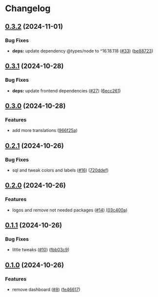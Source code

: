 # Changelog

## [0.3.2](https://github.com/joshlopes/ricardo-avaliacao/compare/frontend-v0.3.1...frontend-v0.3.2) (2024-11-01)


### Bug Fixes

* **deps:** update dependency @types/node to ^16.18.118 ([#33](https://github.com/joshlopes/ricardo-avaliacao/issues/33)) ([be88723](https://github.com/joshlopes/ricardo-avaliacao/commit/be8872347049b346392eab1beb2520d98be1ce4a))

## [0.3.1](https://github.com/joshlopes/ricardo-avaliacao/compare/frontend-v0.3.0...frontend-v0.3.1) (2024-10-28)


### Bug Fixes

* **deps:** update frontend dependencies ([#27](https://github.com/joshlopes/ricardo-avaliacao/issues/27)) ([6ecc261](https://github.com/joshlopes/ricardo-avaliacao/commit/6ecc261c6acbd9fa26139b5066ebaf519b20605d))

## [0.3.0](https://github.com/joshlopes/ricardo-avaliacao/compare/frontend-v0.2.1...frontend-v0.3.0) (2024-10-28)


### Features

* add more translations ([966f25a](https://github.com/joshlopes/ricardo-avaliacao/commit/966f25a16458ec66bf30689332e066815561c3d9))

## [0.2.1](https://github.com/joshlopes/ricardo-avaliacao/compare/frontend-v0.2.0...frontend-v0.2.1) (2024-10-26)


### Bug Fixes

* sql and tweak colors and labels ([#16](https://github.com/joshlopes/ricardo-avaliacao/issues/16)) ([720ddef](https://github.com/joshlopes/ricardo-avaliacao/commit/720ddef6acb79b656aa51cc350cde55350d8be13))

## [0.2.0](https://github.com/joshlopes/ricardo-avaliacao/compare/frontend-v0.1.1...frontend-v0.2.0) (2024-10-26)


### Features

* logos and remove not needed packages ([#14](https://github.com/joshlopes/ricardo-avaliacao/issues/14)) ([03c400a](https://github.com/joshlopes/ricardo-avaliacao/commit/03c400ae3175b94c82bce9ea85f3690711dafab6))

## [0.1.1](https://github.com/joshlopes/ricardo-avaliacao/compare/frontend-v0.1.0...frontend-v0.1.1) (2024-10-26)


### Bug Fixes

* little tweaks ([#10](https://github.com/joshlopes/ricardo-avaliacao/issues/10)) ([fbb03c9](https://github.com/joshlopes/ricardo-avaliacao/commit/fbb03c91c83d84bb88215630f4ed0b55965fd673))

## [0.1.0](https://github.com/joshlopes/ricardo-avaliacao/compare/frontend-v0.0.1...frontend-v0.1.0) (2024-10-26)


### Features

* remove dashboard ([#8](https://github.com/joshlopes/ricardo-avaliacao/issues/8)) ([fe46617](https://github.com/joshlopes/ricardo-avaliacao/commit/fe46617b8ab306e35f35d54fef40033fc4372b7a))
